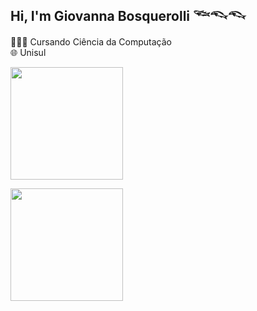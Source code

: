 ## Hi, I'm Giovanna Bosquerolli 𓆝𓆞𓆞

👩🏻‍💻 Cursando Ciência da Computação<br/>
🌐 Unisul

<p>
  <img height="180em" src="https://github-readme-stats-eight-theta.vercel.app/api?username=gibosquerolli&show_icons=true&theme=omni&include_all_commits=true&count_private=true"/>

  <div>
    
  <img height="180em" src="https://github-readme-stats-eight-theta.vercel.app/api/top-langs/?username=gibosquerolli&layout=compact&langs_count=8&theme=omni"/>
</p>

